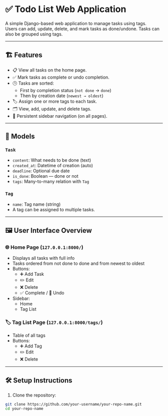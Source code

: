 # ✅ Todo List Web Application

A simple Django-based web application to manage tasks using tags.  
Users can add, update, delete, and mark tasks as done/undone. Tasks can also be grouped using tags.

---

## 🏗️ Features

- 📋 View all tasks on the home page.
- ✅ Mark tasks as complete or undo completion.
- 🕒 Tasks are sorted:
  - First by completion status (`not done` → `done`)
  - Then by creation date (`newest → oldest`)
- 🏷️ Assign one or more tags to each task.
- 🗂️ View, add, update, and delete tags.
- 🧭 Persistent sidebar navigation (on all pages).

---

## 🧩 Models

### `Task`
- `content`: What needs to be done (text)
- `created_at`: Datetime of creation (auto)
- `deadline`: Optional due date
- `is_done`: Boolean — done or not
- `tags`: Many-to-many relation with `Tag`

### `Tag`
- `name`: Tag name (string)
- A tag can be assigned to multiple tasks.

---

## 🖼️ User Interface Overview

### 🌐 Home Page (`127.0.0.1:8000/`)
- Displays all tasks with full info
- Tasks ordered from not done to done and from newest to oldest
- Buttons:
  - ➕ Add Task
  - ✏️ Edit
  - ❌ Delete
  - ✅ Complete / 🔄 Undo
- Sidebar:
  - Home
  - Tag List

### 🏷️ Tag List Page (`127.0.0.1:8000/tags/`)
- Table of all tags
- Buttons:
  - ➕ Add Tag
  - ✏️ Edit
  - ❌ Delete

---

## 🛠️ Setup Instructions

1. Clone the repository:

```bash
git clone https://github.com/your-username/your-repo-name.git
cd your-repo-name
